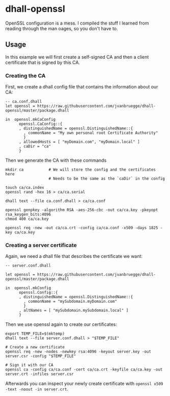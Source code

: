 # dhall-openssl

OpenSSL configuration is a mess. I compiled the stuff I learned from reading through the man oages, so you don't have to.

## Usage

In this example we will first create a self-signed CA and then a client certificate that is signed by this CA.

### Creating the CA

First, we create a dhall config file that contains the information about our CA:
```dhall
-- ca.conf.dhall
let openssl = https://raw.githubusercontent.com/jvanbruegge/dhall-openssl/master/package.dhall

in  openssl.mkCaConfig
      openssl.CaConfig::{
      , distinguishedName = openssl.DistinguishedName::{
        , commonName = "My own personal root Certificate Authority"
        }
      , allowedHosts = [ "myDomain.com", "myDomain.local" ]
      , caDir = "ca"
      }
```

Then we generate the CA with these commands

```
mkdir ca           # We will store the config and the certificates here
                   # Needs to be the same as the `caDir` in the config

touch ca/ca.index
openssl rand -hex 16 > ca/ca.serial

dhall text --file ca.conf.dhall > ca/ca.conf

openssl genpkey -algorithm RSA -aes-256-cbc -out ca/ca.key -pkeyopt rsa_keygen_bits:4096
chmod 400 ca/ca.key

openssl req -new -out ca/ca.crt -config ca/ca.conf -x509 -days 1825 -key ca/ca.key
```

### Creating a server certificate

Again, we need a dhall file that describes the certificate we want:
```dhall
-- server.conf.dhall

let openssl = https://raw.githubusercontent.com/jvanbruegge/dhall-openssl/master/package.dhall

in  openssl.mkConfig
      openssl.Config::{
      , distinguishedName = openssl.DistinguishedName::{
        , commonName = "mySubdomain.myDomain.com"
        }
      , altNames = [ "mySubdomain.mySubdomain.local" ]
      }
```

Then we use openssl again to create our certificates:
```
export TEMP_FILE=$(mktemp)
dhall text --file server.conf.dhall > "$TEMP_FILE"

# Create a new certificate
openssl req -new -nodes -newkey rsa:4096 -keyout server.key -out server.csr -config "$TEMP_FILE"

# Sign it with our CA
openssl ca -config ca/ca.conf -cert ca/ca.crt -keyfile ca/ca.key -out server.crt -infiles server.csr
```

Afterwards you can inspect your newly create certificate with `openssl x509 -text -noout -in server.crt`.
